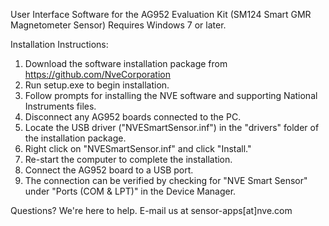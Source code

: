 User Interface Software for the AG952 Evaluation Kit (SM124 Smart GMR Magnetometer Sensor)
Requires Windows 7 or later.

Installation Instructions:
  1. Download the software installation package from https://github.com/NveCorporation 
  2. Run setup.exe to begin installation.
  3. Follow prompts for installing the NVE software and supporting National Instruments files.
  4. Disconnect any AG952 boards connected to the PC.
  5. Locate the USB driver ("NVESmartSensor.inf") in the "drivers" folder of the installation package.
  6. Right click on "NVESmartSensor.inf" and click "Install."
  7. Re-start the computer to complete the installation.
  8. Connect the AG952 board to a USB port.
  9. The connection can be verified by checking for "NVE Smart Sensor" under "Ports (COM & LPT)" in the Device Manager.
  
Questions? We're here to help. E-mail us at sensor-apps[at]nve.com 
